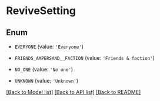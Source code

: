 # ReviveSetting


## Enum

* `EVERYONE` (value: `'Everyone'`)

* `FRIENDS_AMPERSAND__FACTION` (value: `'Friends & faction'`)

* `NO_ONE` (value: `'No one'`)

* `UNKNOWN` (value: `'Unknown'`)

[[Back to Model list]](../README.md#documentation-for-models) [[Back to API list]](../README.md#documentation-for-api-endpoints) [[Back to README]](../README.md)



